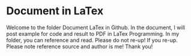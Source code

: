 # Document in LaTex
Welcome to the folder Document LaTex in Github. In the document, I will post example for code and result to PDF in LaTex Programming. In my folder, you can reference and 
read. Please do not re-up! If you re-up. Please note reference source and author is me! Thank you!
